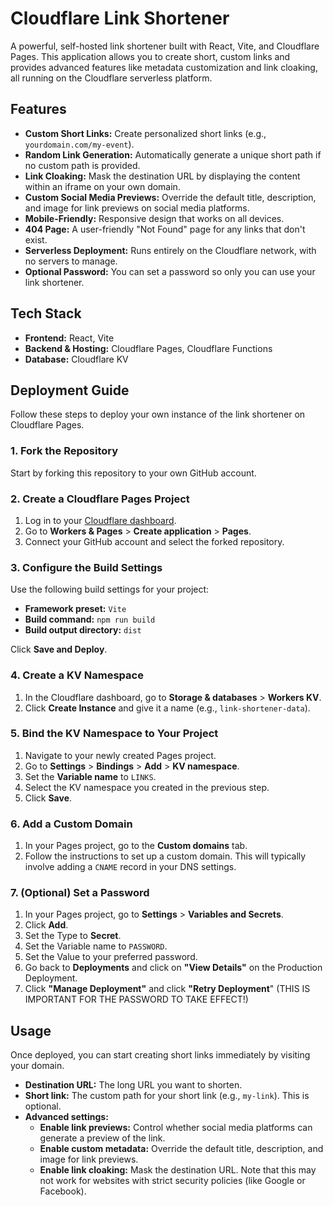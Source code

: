 # Cloudflare Link Shortener

A powerful, self-hosted link shortener built with React, Vite, and Cloudflare Pages. This application allows you to create short, custom links and provides advanced features like metadata customization and link cloaking, all running on the Cloudflare serverless platform.

## Features

- **Custom Short Links:** Create personalized short links (e.g., `yourdomain.com/my-event`).
- **Random Link Generation:** Automatically generate a unique short path if no custom path is provided.
- **Link Cloaking:** Mask the destination URL by displaying the content within an iframe on your own domain.
- **Custom Social Media Previews:** Override the default title, description, and image for link previews on social media platforms.
- **Mobile-Friendly:** Responsive design that works on all devices.
- **404 Page:** A user-friendly "Not Found" page for any links that don't exist.
- **Serverless Deployment:** Runs entirely on the Cloudflare network, with no servers to manage.
- **Optional Password:** You can set a password so only you can use your link shortener.

## Tech Stack

- **Frontend:** React, Vite
- **Backend & Hosting:** Cloudflare Pages, Cloudflare Functions
- **Database:** Cloudflare KV

## Deployment Guide

Follow these steps to deploy your own instance of the link shortener on Cloudflare Pages.

### 1. Fork the Repository

Start by forking this repository to your own GitHub account.

### 2. Create a Cloudflare Pages Project

1.  Log in to your [Cloudflare dashboard](https://dash.cloudflare.com).
2.  Go to **Workers & Pages** > **Create application** > **Pages**.
3.  Connect your GitHub account and select the forked repository.

### 3. Configure the Build Settings

Use the following build settings for your project:

- **Framework preset:** `Vite`
- **Build command:** `npm run build`
- **Build output directory:** `dist`

Click **Save and Deploy**.

### 4. Create a KV Namespace

1.  In the Cloudflare dashboard, go to **Storage & databases** > **Workers KV**.
2.  Click **Create Instance** and give it a name (e.g., `link-shortener-data`).

### 5. Bind the KV Namespace to Your Project

1.  Navigate to your newly created Pages project.
2.  Go to **Settings** > **Bindings** > **Add** > **KV namespace**.
3.  Set the **Variable name** to `LINKS`.
4.  Select the KV namespace you created in the previous step.
5.  Click **Save**.

### 6. Add a Custom Domain

1.  In your Pages project, go to the **Custom domains** tab.
2.  Follow the instructions to set up a custom domain. This will typically involve adding a `CNAME` record in your DNS settings.

### 7. (Optional) Set a Password
1.  In your Pages project, go to **Settings** > **Variables and Secrets**.
2.  Click **Add**.
3.  Set the Type to **Secret**.
4.  Set the Variable name to `PASSWORD`.
5.  Set the Value to your preferred password.
6.  Go back to **Deployments** and click on **"View Details"** on the Production Deployment.
7.  Click **"Manage Deployment"** and click **"Retry Deployment**" (THIS IS IMPORTANT FOR THE PASSWORD TO TAKE EFFECT!)

## Usage

Once deployed, you can start creating short links immediately by visiting your domain.

- **Destination URL:** The long URL you want to shorten.
- **Short link:** The custom path for your short link (e.g., `my-link`). This is optional.
- **Advanced settings:**
    - **Enable link previews:** Control whether social media platforms can generate a preview of the link.
    - **Enable custom metadata:** Override the default title, description, and image for link previews.
    - **Enable link cloaking:** Mask the destination URL. Note that this may not work for websites with strict security policies (like Google or Facebook).
